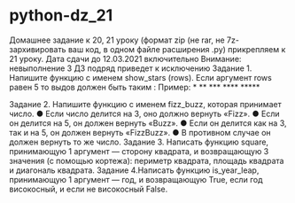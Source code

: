 # python-dz_21
Домашнее задание к 20, 21 уроку  (формат zip (не rar, не 7z- зархивировать ваш код, в одном файле расширения .py) прикрепляем к 21 уроку.
Дата сдачи до 12.03.2021 включительно
	Внимание: невыполнение 3 ДЗ подряд приведет к исключению
Задание 1. Напишите функцию с именем show_stars (rows). Если аргумент rows  равен 5 то выдов должен быть таким :
     	Пример:
                        	*
                        	**
                        	***
                        	****
                        	*****
 
Задание 2.  Напишите функцию с именем fizz_buzz, которая принимает число.
●     Если число делится на 3, оно должно вернуть «Fizz».
●     Если он делится на 5, он должен вернуть «Buzz».
●     Если он делится как на 3, так и на 5, он должен вернуть «FizzBuzz».
●     В противном случае он должен вернуть то же число.
Задание 3. Написать функцию square, принимающую 1 аргумент — сторону квадрата, и возвращающую 3 значения (с помощью кортежа): периметр квадрата, площадь квадрата и диагональ квадрата.
Задание 4.Написать функцию is_year_leap, принимающую 1 аргумент — год, и возвращающую True, если год високосный, и если не високосный False.

